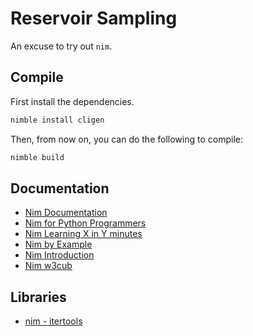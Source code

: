 # Reservoir Sampling

An excuse to try out `nim`.

## Compile
First install the dependencies.
```bash
nimble install cligen
```

Then, from now on, you can do the following to compile:
```bash
nimble build
```


## Documentation
* [Nim Documentation](https://nim-lang.org/docs)
* [Nim for Python Programmers](https://github.com/nim-lang/Nim/wiki/Nim-for-Python-Programmers)
* [Nim Learning X in Y minutes](https://learnxinyminutes.com/docs/nim/)
* [Nim by Example](https://nim-by-example.github.io/for_iterators)
* [Nim Introduction](https://narimiran.github.io/nim-basics)
* [Nim w3cub](https://docs.w3cub.com/nim)


## Libraries
* [nim - itertools](https://narimiran.github.io/itertools/)
